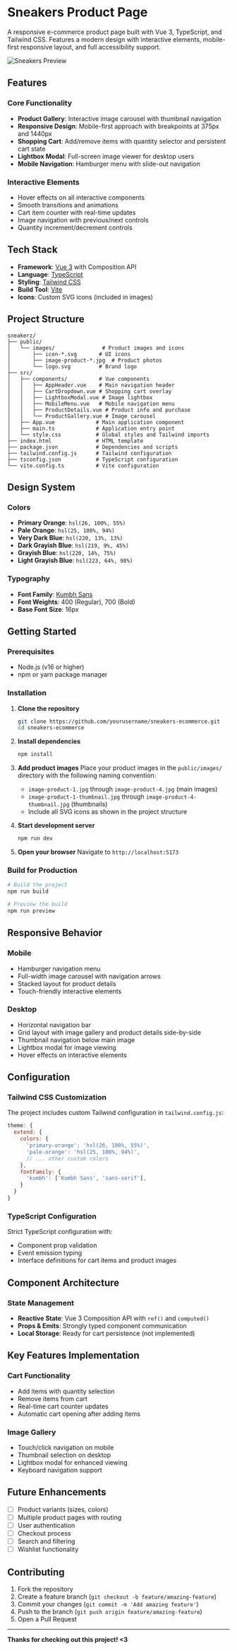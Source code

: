# Sneakers Product Page

A responsive e-commerce product page built with Vue 3, TypeScript, and Tailwind CSS. Features a modern design with interactive elements, mobile-first responsive layout, and full accessibility support.

![Sneakers Preview](public/desktop-design.jpg)

## Features

### Core Functionality
- **Product Gallery**: Interactive image carousel with thumbnail navigation
- **Responsive Design**: Mobile-first approach with breakpoints at 375px and 1440px
- **Shopping Cart**: Add/remove items with quantity selector and persistent cart state
- **Lightbox Modal**: Full-screen image viewer for desktop users
- **Mobile Navigation**: Hamburger menu with slide-out navigation

### Interactive Elements
- Hover effects on all interactive components
- Smooth transitions and animations
- Cart item counter with real-time updates
- Image navigation with previous/next controls
- Quantity increment/decrement controls

## Tech Stack

- **Framework**: [Vue 3](https://vuejs.org/) with Composition API
- **Language**: [TypeScript](https://www.typescriptlang.org/)
- **Styling**: [Tailwind CSS](https://tailwindcss.com/)
- **Build Tool**: [Vite](https://vitejs.dev/)
- **Icons**: Custom SVG icons (included in images)

## Project Structure

```
sneakerz/
├── public/
│   └── images/               # Product images and icons
│       ├── icon-*.svg       # UI icons
│       ├── image-product-*.jpg  # Product photos
│       └── logo.svg         # Brand logo
├── src/
│   ├── components/          # Vue components
│   │   ├── AppHeader.vue    # Main navigation header
│   │   ├── CartDropdown.vue # Shopping cart overlay
│   │   ├── LightboxModal.vue # Image lightbox
│   │   ├── MobileMenu.vue   # Mobile navigation menu
│   │   ├── ProductDetails.vue # Product info and purchase
│   │   └── ProductGallery.vue # Image carousel
│   ├── App.vue             # Main application component
│   ├── main.ts             # Application entry point
│   └── style.css           # Global styles and Tailwind imports
├── index.html              # HTML template
├── package.json            # Dependencies and scripts
├── tailwind.config.js      # Tailwind configuration
├── tsconfig.json           # TypeScript configuration
└── vite.config.ts          # Vite configuration
```

## Design System

### Colors
- **Primary Orange**: `hsl(26, 100%, 55%)`
- **Pale Orange**: `hsl(25, 100%, 94%)`
- **Very Dark Blue**: `hsl(220, 13%, 13%)`
- **Dark Grayish Blue**: `hsl(219, 9%, 45%)`
- **Grayish Blue**: `hsl(220, 14%, 75%)`
- **Light Grayish Blue**: `hsl(223, 64%, 98%)`

### Typography
- **Font Family**: [Kumbh Sans](https://fonts.google.com/specimen/Kumbh+Sans)
- **Font Weights**: 400 (Regular), 700 (Bold)
- **Base Font Size**: 16px

## Getting Started

### Prerequisites
- Node.js (v16 or higher)
- npm or yarn package manager

### Installation

1. **Clone the repository**
   ```bash
   git clone https://github.com/yourusername/sneakers-ecommerce.git
   cd sneakers-ecommerce
   ```

2. **Install dependencies**
   ```bash
   npm install
   ```

3. **Add product images**
   Place your product images in the `public/images/` directory with the following naming convention:
   - `image-product-1.jpg` through `image-product-4.jpg` (main images)
   - `image-product-1-thumbnail.jpg` through `image-product-4-thumbnail.jpg` (thumbnails)
   - Include all SVG icons as shown in the project structure

4. **Start development server**
   ```bash
   npm run dev
   ```

5. **Open your browser**
   Navigate to `http://localhost:5173`

### Build for Production

```bash
# Build the project
npm run build

# Preview the build
npm run preview
```

## Responsive Behavior

### Mobile
- Hamburger navigation menu
- Full-width image carousel with navigation arrows
- Stacked layout for product details
- Touch-friendly interactive elements

### Desktop
- Horizontal navigation bar
- Grid layout with image gallery and product details side-by-side
- Thumbnail navigation below main image
- Lightbox modal for image viewing
- Hover effects on interactive elements

## Configuration

### Tailwind CSS Customization

The project includes custom Tailwind configuration in `tailwind.config.js`:

```javascript
theme: {
  extend: {
    colors: {
      'primary-orange': 'hsl(26, 100%, 55%)',
      'pale-orange': 'hsl(25, 100%, 94%)',
      // ... other custom colors
    },
    fontFamily: {
      'kumbh': ['Kumbh Sans', 'sans-serif'],
    }
  }
}
```

### TypeScript Configuration

Strict TypeScript configuration with:
- Component prop validation
- Event emission typing
- Interface definitions for cart items and product images

## Component Architecture

### State Management
- **Reactive State**: Vue 3 Composition API with `ref()` and `computed()`
- **Props & Emits**: Strongly typed component communication
- **Local Storage**: Ready for cart persistence (not implemented)

## Key Features Implementation

### Cart Functionality
- Add items with quantity selection
- Remove items from cart
- Real-time cart counter updates
- Automatic cart opening after adding items

### Image Gallery
- Touch/click navigation on mobile
- Thumbnail selection on desktop
- Lightbox modal for enhanced viewing
- Keyboard navigation support

## Future Enhancements

- [ ] Product variants (sizes, colors)
- [ ] Multiple product pages with routing
- [ ] User authentication
- [ ] Checkout process
- [ ] Search and filtering
- [ ] Wishlist functionality

## Contributing

1. Fork the repository
2. Create a feature branch (`git checkout -b feature/amazing-feature`)
3. Commit your changes (`git commit -m 'Add amazing feature'`)
4. Push to the branch (`git push origin feature/amazing-feature`)
5. Open a Pull Request

---

**Thanks for checking out this project! <3**